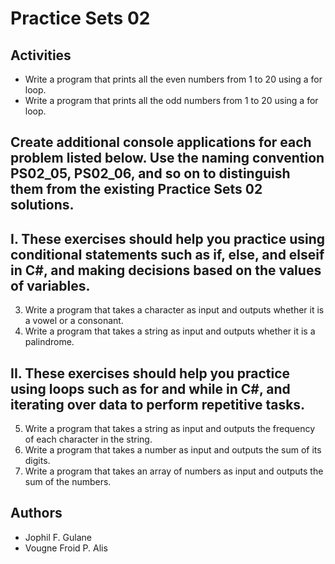 # Practice Sets 02

## Activities
- Write a program that prints all the even numbers from 1 to 20 using a for loop.
- Write a program that prints all the odd numbers from 1 to 20 using a for loop.

## Create additional console applications for each problem listed below. Use the naming convention PS02_05, PS02_06, and so on to distinguish them from the existing Practice Sets 02 solutions.
## I. These exercises should help you practice using conditional statements such as if, else, and elseif in C#, and making decisions based on the values of variables. 
3.	Write a program that takes a character as input and outputs whether it is a vowel or a consonant. 
4.	Write a program that takes a string as input and outputs whether it is a palindrome. 

## II. These exercises should help you practice using loops such as for and while in C#, and iterating over data to perform repetitive tasks. 
5.	Write a program that takes a string as input and outputs the frequency of each character in the string. 
6.	Write a program that takes a number as input and outputs the sum of its digits. 
7.	Write a program that takes an array of numbers as input and outputs the sum of the numbers. 


## Authors
- Jophil F. Gulane
- Vougne Froid P. Alis


